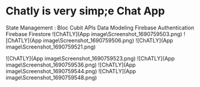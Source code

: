 # Chatly is very simp;e Chat App

State Management : Bloc Cubit
APIs
Data Modeling
Firebase Authentication
Firebase Firestore
![ChATLY](App image\Screenshot_1690759503.png)
![ChATLY](App image\Screenshot_1690759506.png)
![ChATLY](App image\Screenshot_1690759521.png)

![ChATLY](App image\Screenshot_1690759523.png)
![ChATLY](App image\Screenshot_1690759536.png)
![ChATLY](App image\Screenshot_1690759544.png)
![ChATLY](App image\Screenshot_1690759548.png)

